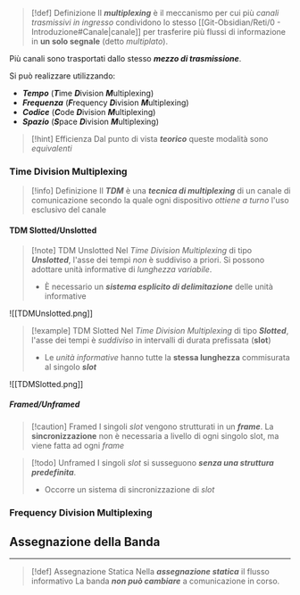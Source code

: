 >[!def] Definizione
>Il ***multiplexing*** è il meccanismo per cui più *canali trasmissivi in ingresso* condividono lo stesso [[Git-Obsidian/Reti/0 - Introduzione#Canale|canale]] per trasferire più flussi di informazione in **un solo segnale** (detto _multiplato_).

Più canali sono trasportati dallo stesso ***mezzo di trasmissione***.

Si può realizzare utilizzando:
- ***Tempo*** (***T***ime ***D***ivision ***M***ultiplexing)
- ***Frequenza*** (***F***requency ***D***ivision ***M***ultiplexing)
- ***Codice*** (***C***ode ***D***ivision ***M***ultiplexing)
- ***Spazio*** (***S***pace ***D***ivision ***M***ultiplexing)

>[!hint] Efficienza
>Dal punto di vista ***teorico*** queste modalità sono *equivalenti*

### Time Division Multiplexing
>[!info] Definizione
>Il ***TDM*** è una ***tecnica di multiplexing*** di un canale di comunicazione secondo la quale ogni dispositivo *ottiene a turno* l'uso esclusivo del canale

#### TDM Slotted/Unslotted

>[!note] TDM Unslotted
>Nel *Time Division Multiplexing* di tipo ***Unslotted***, l'asse dei tempi *non* è suddiviso a priori.
>Si possono adottare unità informative di *lunghezza variabile*.
>- È necessario un ***sistema esplicito di delimitazione*** delle unità informative

![[TDMUnslotted.png]]

>[!example] TDM Slotted
>Nel *Time Division Multiplexing* di tipo ***Slotted***, l'asse dei tempi è *suddiviso* in intervalli di durata prefissata (**slot**)
>- Le *unità informative* hanno tutte la **stessa lunghezza** commisurata al singolo ***slot***

![[TDMSlotted.png]]

##### Framed/Unframed
>[!caution] Framed
>I singoli *slot* vengono strutturati in un ***frame***.
>La **sincronizzazione** non è necessaria a livello di ogni singolo slot, ma viene fatta ad ogni *frame*

>[!todo] Unframed
>I singoli *slot* si susseguono ***senza una struttura predefinita***.
>- Occorre un sistema di sincronizzazione di *slot*
### Frequency Division Multiplexing

## Assegnazione della Banda
---
>[!def] Assegnazione Statica
>Nella ***assegnazione statica*** il flusso informativo
>La banda ***non può cambiare*** a comunicazione in corso.
>